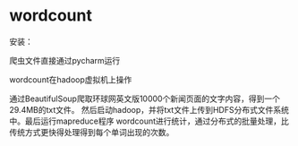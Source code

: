 # wordcount

安装：

爬虫文件直接通过pycharm运行

wordcount在hadoop虚拟机上操作


通过BeautifulSoup爬取环球网英文版10000个新闻页面的文字内容，得到一个29.4MB的txt文件。 然后启动hadoop，并将txt文件上传到HDFS分布式文件系统中。最后运行mapreduce程序 wordcount进行统计，通过分布式的批量处理，比传统方式更快得处理得到每个单词出现的次数。
